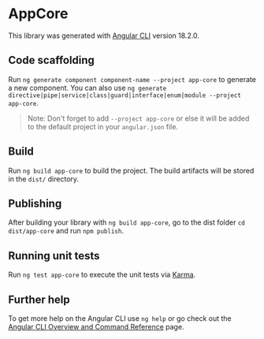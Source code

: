 # AppCore

This library was generated with [Angular CLI](https://github.com/angular/angular-cli) version 18.2.0.

## Code scaffolding

Run `ng generate component component-name --project app-core` to generate a new component. You can also use `ng generate directive|pipe|service|class|guard|interface|enum|module --project app-core`.
> Note: Don't forget to add `--project app-core` or else it will be added to the default project in your `angular.json` file. 

## Build

Run `ng build app-core` to build the project. The build artifacts will be stored in the `dist/` directory.

## Publishing

After building your library with `ng build app-core`, go to the dist folder `cd dist/app-core` and run `npm publish`.

## Running unit tests

Run `ng test app-core` to execute the unit tests via [Karma](https://karma-runner.github.io).

## Further help

To get more help on the Angular CLI use `ng help` or go check out the [Angular CLI Overview and Command Reference](https://angular.dev/tools/cli) page.
